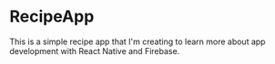 # RecipeApp

This is a simple recipe app that I'm creating to learn more about app development with React Native and Firebase.
